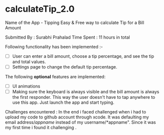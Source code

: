 # calculateTip_2.0

Name of the App - Tipping
Easy & Free way to calculate Tip for a Bill Amount

Submitted By : Surabhi Prahalad
Time Spent : 11 hours in total

Following functionality has been implemented :-

* [ ] User can enter a bill amount, choose a tip percentage, and see the tip and total values.
* [ ] Settings page to change the default tip percentage.

The following **optional** features are implemented:
* [ ] UI animations
* [ ] Making sure the keyboard is always visible and the bill amount is always the first responder. This way the user doesn't have to tap anywhere to use this app. Just launch the app and start typing.

Challenges encountered :
In the end i faced challenged when i had to upload my code to github account through xcode. It was defaulting my email address/*appname* instead of my username/*appname".
Since it was my first time i found it challenging .
